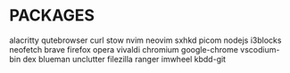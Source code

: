 # PACKAGES

alacritty
qutebrowser
curl
stow
nvim
neovim
sxhkd
picom
nodejs
i3blocks
neofetch
brave firefox opera vivaldi chromium google-chrome vscodium-bin
dex
blueman
unclutter
filezilla
ranger
imwheel
kbdd-git

